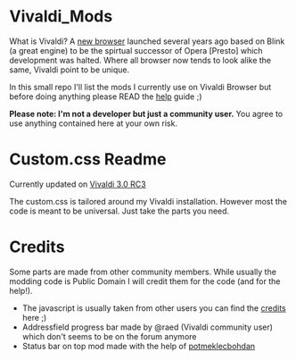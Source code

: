 # Vivaldi_Mods 
What is Vivaldi? A [new browser](https://vivaldi.com) launched several years ago based on Blink (a great engine) to be the spirtual successor of Opera [Presto] which development was halted.
Where all browser now tends to look alike the same, Vivaldi point to be unique.

In this small repo I'll list the mods I currently use on Vivaldi Browser but before doing anything please READ the [help](https://forum.vivaldi.net/topic/10549/modding-vivaldi?page=1) guide ;)

**Please note: I'm not a developer but just a community user.**
You agree to use anything contained here at your own risk.


# Custom.css Readme
Currently updated on [Vivaldi 3.0 RC3](https://forum.vivaldi.net/topic/45884/vivaldi-3-0-rc-3-vivaldi-desktop-browser-snapshot-1874-22?page=1)

The custom.css is tailored around my Vivaldi installation. However most the code is meant to be universal. Just take the parts you need.


# Credits
Some parts are made from other community members. While usually the modding code is Public Domain I will credit them for the code (and for the help!).
* The javascript is usually taken from other users you can find the [credits](https://github.com/Hadden89/Vivaldi_Mods/blob/master/Javascript_Mods.md) here ;)
* Addressfield progress bar made by @raed (Vivaldi community user) which don't seems to be on the forum anymore
* Status bar on top mod made with the help of [potmeklecbohdan](https://forum.vivaldi.net/user/potmeklecbohdan)
